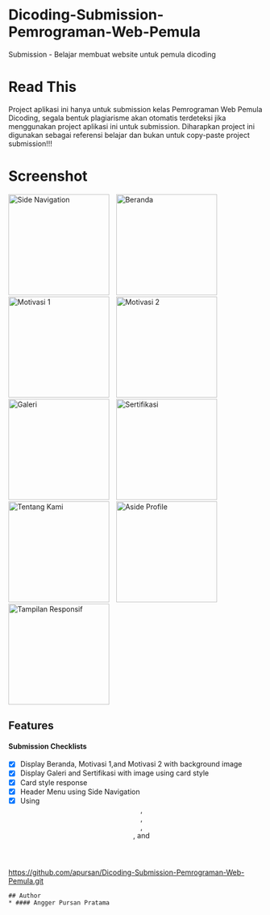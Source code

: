 # Dicoding-Submission-Pemrograman-Web-Pemula
Submission - Belajar membuat website untuk pemula dicoding

# Read This
Project aplikasi ini hanya untuk submission kelas Pemrograman Web Pemula Dicoding, segala bentuk plagiarisme akan otomatis terdeteksi jika menggunakan project aplikasi ini untuk submission. Diharapkan project ini digunakan sebagai referensi belajar dan bukan untuk copy-paste project submission!!!

# Screenshot
<img src="https://user-images.githubusercontent.com/41522863/93635255-3301b680-fa1c-11ea-86a6-d2d3957381fc.PNG"
     alt="Side Navigation"
     style="float: center; margin-right: 10px;"
     width="200" />
<img src="https://user-images.githubusercontent.com/41522863/93635263-35fca700-fa1c-11ea-991a-672b0799f6df.PNG"
     alt="Beranda"
     style="float: center; margin-right: 10px;"
     width="200" />
<img src="https://user-images.githubusercontent.com/41522863/93635270-37c66a80-fa1c-11ea-9edc-50748cb96b5b.PNG"
     alt="Motivasi 1"
     style="float: center; margin-right: 10px;"
     width="200" />
<img src="https://user-images.githubusercontent.com/41522863/93635275-38f79780-fa1c-11ea-975b-3dff452e23a3.PNG"
     alt="Motivasi 2"
     style="float: center; margin-right: 10px;"
     width="200" />
<img src="https://user-images.githubusercontent.com/41522863/93635280-39902e00-fa1c-11ea-8a49-db9302cfc268.PNG"
     alt="Galeri"
     style="float: center; margin-right: 10px;"
     width="200" />
<img src="https://user-images.githubusercontent.com/41522863/93635285-3ac15b00-fa1c-11ea-8e79-be88d92632ad.PNG"
     alt="Sertifikasi"
     style="float: center; margin-right: 10px;"
     width="200" />
<img src="https://user-images.githubusercontent.com/41522863/93635289-3bf28800-fa1c-11ea-8802-870c5a2f717c.PNG"
     alt="Tentang Kami"
     style="float: center; margin-right: 10px;"
     width="200" />
<img src="https://user-images.githubusercontent.com/41522863/93635292-3c8b1e80-fa1c-11ea-8f1e-5ada54dfce27.PNG"
     alt="Aside Profile"
     style="float: center; margin-right: 10px;"
     width="200" />
<img src="https://user-images.githubusercontent.com/41522863/93635293-3dbc4b80-fa1c-11ea-885e-5de22564cec5.PNG"
     alt="Tampilan Responsif"
     style="float: center; margin-right: 10px;"
     width="200" />
     
## Features
#### Submission Checklists
- [x] Display Beranda, Motivasi 1,and Motivasi 2 with background image
- [x] Display Galeri and Sertifikasi with image using card style
- [x] Card style response
- [x] Header Menu using Side Navigation
- [x] Using <header>, <footer>, <main>, <article>, and <aside>

https://github.com/apursan/Dicoding-Submission-Pemrograman-Web-Pemula.git
```
## Author
* #### Angger Pursan Pratama
